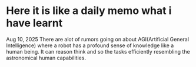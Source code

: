 # Here it is like a daily memo what i have learnt 
Aug 10, 2025
There are alot of rumors going on about AGI(Artificial General Intelligence) where a robot has a profound sense of knowledge like a human being. It can reason think and so the tasks efficiently resembling the astronomical human capabilities. 
